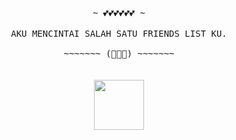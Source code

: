 <p align="center">
 <samp>
  <br>
   ~ 💕💕💕💕💕💕 ~
  <br>
  <br>
AKU MENCINTAI SALAH SATU FRIENDS LIST KU.
  <br>
  <br>
   ~~~~~~~ (🤗🤗🤗) ~~~~~~~
</samp>
  <br>
  <br>
  <br>
<img Width="80px" src="https://github.com/DixiExe/DixiExe/blob/main/picture.png"/></a>
</p>

